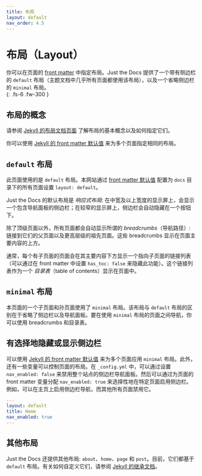 ```yaml
---
title: 布局
layout: default 
nav_order: 4.5
---
```


# 布局（Layout）

你可以在页面的 [front matter](https://jekyllrb.com/docs/front-matter/) 中指定布局。Just the Docs 提供了一个带有侧边栏的 `default` 布局（主题文档中几乎所有页面都使用该布局），以及一个省略侧边栏的 `minimal` 布局。  
{: .fs-6 .fw-300 }

## 布局的概念

请参阅 [Jekyll 的布局文档页面](https://jekyllrb.com/docs/layouts/) 了解布局的基本概念以及如何指定它们。

你可以使用 [Jekyll 的 front matter 默认值](https://jekyllrb.com/docs/configuration/front-matter-defaults/) 来为多个页面指定相同的布局。

## `default` 布局

此页面使用的是 `default` 布局。本网站通过 [front matter 默认值](https://jekyllrb.com/docs/configuration/front-matter-defaults/) 配置为 `docs` 目录下的所有页面设置 `layout: default`。

Just the Docs 的默认布局是 *响应式布局*: 在中宽及以上宽度的显示屏上，会显示一个包含导航面板的侧边栏；在较窄的显示屏上，侧边栏会自动隐藏在一个按钮下。

除了顶级页面以外，所有页面都会自动显示所谓的 *breadcrumbs*（导航路径）: 链接到它们的父页面以及更高层级的祖先页面。这些 breadcrumbs 显示在页面主要内容的上方。

通常，每个有子页面的页面会在其主要内容下方显示一个指向子页面的链接列表（可以通过在 front matter 中设置 `has_toc: false` 来隐藏此功能）。这个链接列表作为一个 *目录表*（table of contents）显示在页面中。

## `minimal` 布局

本页面的一个子页面和孙页面使用了 `minimal` 布局。该布局与 `default` 布局的区别在于省略了侧边栏以及导航面板。要在使用 `minimal` 布局的页面之间导航，你可以使用 breadcrumbs 和目录表。

## 有选择地隐藏或显示侧边栏

可以使用 [Jekyll 的 front matter 默认值](https://jekyllrb.com/docs/configuration/front-matter-defaults/) 来为多个页面应用 `minimal` 布局。此外，还有一些变量可以控制页面的布局。在 `_config.yml` 中，可以通过设置 `nav_enabled: false` 来禁用整个站点的侧边栏导航面板。然后可以通过为页面的 front matter 变量分配 `nav_enabled: true` 来选择性地在特定页面启用侧边栏。例如，可以在主页上启用侧边栏导航，而其他所有页面禁用它。

```yaml
---
layout: default
title: Home
nav_enabled: true
---
```

## 其他布局

Just the Docs 还提供其他布局: `about`、`home`、`page` 和 `post`。目前，它们都基于 `default` 布局。有关如何自定义它们，请参阅 [Jekyll 的继承文档](https://jekyllrb.com/docs/layouts/#inheritance)。

[front matter]: https://jekyllrb.com/docs/front-matter/ "Jekyll 的 front matter 文档"  
[Jekyll docs page about layouts]: https://jekyllrb.com/docs/layouts/ "Jekyll 的布局文档"  
[Jekyll's front matter defaults]: https://jekyllrb.com/docs/configuration/front-matter-defaults/ "Jekyll 的 front matter 默认值文档"  
[Jekyll docs about inheritance]: https://jekyllrb.com/docs/layouts/#inheritance "Jekyll 的继承文档"  